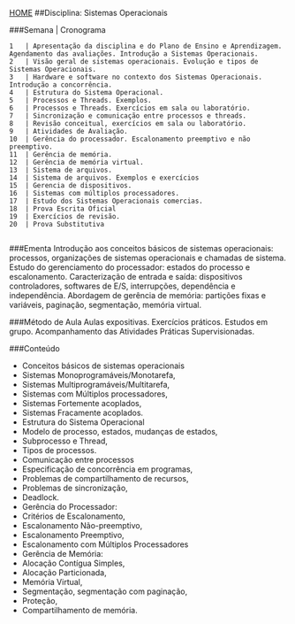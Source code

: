 [HOME](https://github.com/lucastafarelbs/Ensino-Superior-de-Informatica-GRATUITO) 
##Disciplina: Sistemas Operacionais

###Semana | Cronograma
```
1	| Apresentação da disciplina e do Plano de Ensino e Aprendizagem. Agendamento das avaliações. Introdução a Sistemas Operacionais.
2	| Visão geral de sistemas operacionais. Evolução e tipos de Sistemas Operacionais.
3	| Hardware e software no contexto dos Sistemas Operacionais. Introdução a concorrência.
4	| Estrutura do Sistema Operacional.
5	| Processos e Threads. Exemplos.
6	| Processos e Threads. Exercícios em sala ou laboratório.
7	| Sincronização e comunicação entre processos e threads.
8	| Revisão conceitual, exercícios em sala ou laboratório.
9	| Atividades de Avaliação.
10	| Gerência do processador. Escalonamento preemptivo e não preemptivo.
11	| Gerência de memória.
12	| Gerência de memória virtual.
13	| Sistema de arquivos.
14	| Sistema de arquivos. Exemplos e exercícios
15	| Gerencia de dispositivos.
16	| Sistemas com múltiplos processadores.
17	| Estudo dos Sistemas Operacionais comercias.
18	| Prova Escrita Oficial
19	| Exercícios de revisão.
20	| Prova Substitutiva


```
###Ementa
Introdução aos conceitos básicos de sistemas operacionais: processos, organizações de sistemas operacionais e chamadas de sistema. Estudo do gerenciamento do processador: estados do processo e escalonamento. Caracterização de entrada e saída: dispositivos controladores, softwares de E/S, interrupções, dependência e independência. Abordagem de gerência de memória: partições fixas e variáveis, paginação, segmentação, memória virtual.

###Método de Aula
Aulas expositivas. Exercícios práticos. Estudos em grupo. Acompanhamento das Atividades Práticas Supervisionadas.

###Conteúdo
- Conceitos básicos de sistemas operacionais
- Sistemas Monoprogramáveis/Monotarefa,
- Sistemas Multiprogramáveis/Multitarefa,
- Sistemas com Múltiplos processadores,
- Sistemas Fortemente acoplados,
- Sistemas Fracamente acoplados.
- Estrutura do Sistema Operacional
- Modelo de processo, estados, mudanças de estados,
- Subprocesso e Thread,
- Tipos de processos.
- Comunicação entre processos
- Especificação de concorrência em programas,
- Problemas de compartilhamento de recursos,
- Problemas de sincronização,
- Deadlock.
- Gerência do Processador:
- Critérios de Escalonamento,
- Escalonamento Não-preemptivo,
- Escalonamento Preemptivo,
- Escalonamento com Múltiplos Processadores
- Gerência de Memória:
- Alocação Contígua Simples,
- Alocação Particionada,
- Memória Virtual,
- Segmentação, segmentação com paginação,
- Proteção,
- Compartilhamento de memória.
